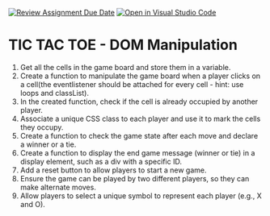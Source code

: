 [![Review Assignment Due Date](https://classroom.github.com/assets/deadline-readme-button-24ddc0f5d75046c5622901739e7c5dd533143b0c8e959d652212380cedb1ea36.svg)](https://classroom.github.com/a/mRSCZeD2)
[![Open in Visual Studio Code](https://classroom.github.com/assets/open-in-vscode-718a45dd9cf7e7f842a935f5ebbe5719a5e09af4491e668f4dbf3b35d5cca122.svg)](https://classroom.github.com/online_ide?assignment_repo_id=10998427&assignment_repo_type=AssignmentRepo)
# TIC TAC TOE - DOM Manipulation

1. Get all the cells in the game board and store them in a variable.
2. Create a function to manipulate the game board when a player clicks on a cell(the eventlistener should be attached for every cell - hint: use loops and classList).
3. In the created function, check if the cell is already occupied by another player.
4. Associate a unique CSS class to each player and use it to mark the cells they occupy.
5. Create a function to check the game state after each move and declare a winner or a tie.
6. Create a function to display the end game message (winner or tie) in a display element, such as a div with a specific ID.
7. Add a reset button to allow players to start a new game.
8. Ensure the game can be played by two different players, so they can make alternate moves.
9. Allow players to select a unique symbol to represent each player (e.g., X and O).
